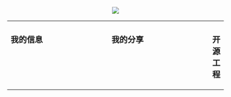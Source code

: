<p align="center">
  <img src="https://github-readme-stats.vercel.app/api?username=ccldmf&show_icons=true&theme=graywhite"/>
</p>

<table align="center"><tr>
<td valign="top" width="50%">
  
###  我的信息

</td>
<td valign="top" width="50%">
  
### 我的分享 
  
</td>
<td valign="top" width="50%">
  
### 开源工程

</td>
</tr></table>
